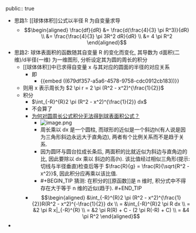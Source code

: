 public:: true

- 思路1: [[球体体积]]公式以半径 R 为自变量求导
	- $$\begin{aligned}
	  \frac{df}{dR} &= \frac{d(\frac{4}{3} \pi R^3)}{dR} \\
	  &= \frac{\frac{4}{3} \pi 3R^2 dR}{dR} \\
	  &= 4 \pi R^2
	  \end{aligned}$$
- 思路2: 球体表面积的函数随其自变量 R 的变化而变化, 其导数为 d面积(二维)/d半径(一维) 为一维图形, 分析设定其为圆的周长的积分
	- [[球体体积]]中已求得自变量 x 与其对应的圆面的半径的对应关系
		- 即
			- {{embed ((679df357-a5a6-4578-9758-cdc0912cb183))}}
	- 则用 x 表示周长为 $2 \pi r = 2 \pi (R^2 - x^2)^{\frac{1}{2}}$
	- 积分
		- $\int_{-R}^{R}2 \pi (R^2 - x^2)^{\frac{1}{2}} dx$
		- 不会算了
		- [为何对圆周长公式积分无法得到球表面积公式？](https://www.zhihu.com/question/373059452/answer/1517606883?utm_psn=1869186018739118080)
			- ![image.png](../../../assets/image_1738431761563_0.png)
			- 周长乘以 dx 是一个圆柱, 而球形的近似是一个斜边h(有人说是因为三角形斜边永远大于直角边), 两者有个比例关系而不是趋于关系.
			- 因为圆环与圆台拉成长条后, 两面积的比就近似为斜边与直角边的比, 因此要除以 dx 乘以 斜边的高(h). 该比值经过相似三角形(提示: 切线与半径垂直)检查后等于 $\frac{R}{g} = \frac{R}{\sqrt{R^2 - x^2}}$, 因此积分应再乘以该比值.
			- #+BEGIN_TIP
			  猜测: 在积分的[[原函数]]是 n 维时, 积分式中不得存在大于等于 n 维的近似(趋于).
			  #+END_TIP
		- $$\begin{aligned}
		  &\int_{-R}^{R}2 \pi (R^2 - x^2)^{\frac{1}{2}}R(R^2 - x^2)^{-\frac{1}{2}} dx \\
		  = &\int_{-R}^{R}2 \pi R dx \\
		  = &2 \pi R x|_{-R}^{R} \\
		  = &2 \pi R(R) + C - (2 \pi R(-R) + C) \\
		  = &4 \pi R^2
		  \end{aligned}$$
-